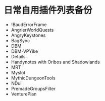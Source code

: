 # 日常自用插件列表备份
- !BaudErrorFrame
- AngrierWorldQuests
- AngryKeystones
- BagSync
- DBM
- DBM-VPYike
- Details
- Handynotes with Oribos and Shadowlands
- MRT
- Myslot
- MythicDungeonTools
- NDui
- PremadeGroupsFilter
- VenturePlan